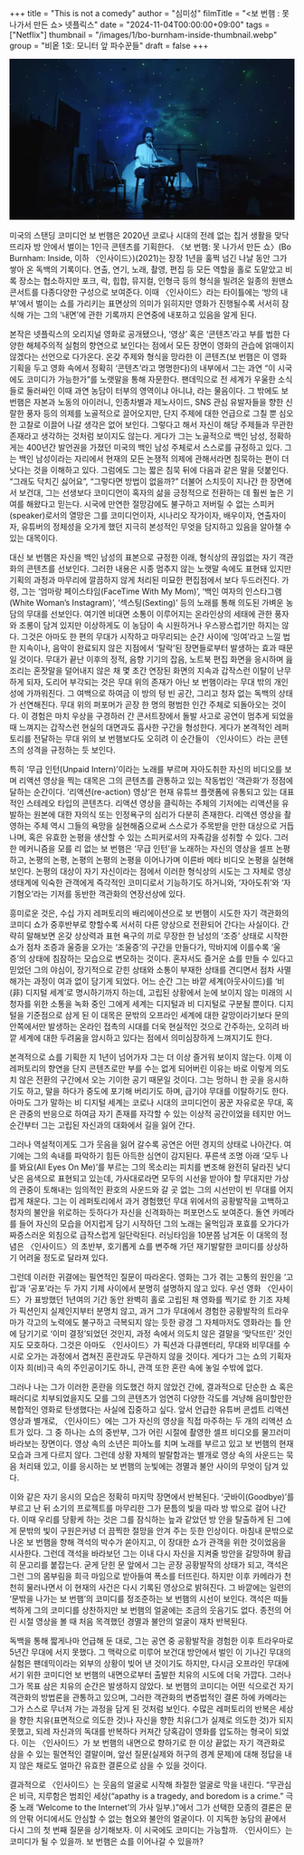 +++
title = "This is not a comedy"
author = "심미성"
filmTitle = "<보 번햄 : 못 나가서 만든 쇼> 넷플릭스"
date = "2024-11-04T00:00:00+09:00"
tags = ["Netflix"]
thumbnail = "/images/1/bo-burnham-inside-thumbnail.webp"
group = "비옽 1호: 모니터 앞 파수꾼들"
draft = false
+++

![Bo Burnham: Inside](/images/1/bo-burnham-inside-1.webp)

미국의 스탠딩 코미디언 보 번햄은 2020년 코로나 시대의 전례 없는 칩거 생활을 맞닥뜨리자 방 안에서 벌이는 1인극 콘텐츠를 기획한다. 〈보 번햄: 못 나가서 만든 쇼〉(Bo Burnham: Inside, 이하 〈인사이드〉)(2021)는 장장 1년을 훌쩍 넘긴 나날 동안 그가 쌓아 온 독백의 기록이다. 연출, 연기, 노래, 촬영, 편집 등 모든 역할을 홀로 도맡았고 비록 장소는 협소하지만 포크, 락, 힙합, 뮤지컬, 인형극 등의 형식을 빌려온 일종의 원맨쇼 콘서트를 다종다양한 구성으로 보여준다. 이때 〈인사이드〉라는 타이틀에는 ‘방의 내부’에서 벌이는 쇼를 가리키는 표면상의 의미가 읽히지만 영화가 진행될수록 서서히 잠식해 가는 그의 ‘내면’에 관한 기록까지 은연중에 내포하고 있음을 알게 된다.

본작은 넷플릭스의 오리지널 영화로 공개됐으나, ‘영상’ 혹은 ‘콘텐츠’라고 부를 법한 다양한 해체주의적 실험의 향연으로 보인다는 점에서 모든 장면이 영화의 관습에 얽매이지 않겠다는 선언으로 다가온다. 온갖 주제와 형식을 망라한 이 콘텐츠(보 번햄은 이 영화 기획을 두고 영화 속에서 정확히 ‘콘텐츠’라고 명명한다)의 내부에서 그는 과연 “이 시국에도 코미디가 가능한가”를 노랫말을 통해 자문한다. 팬데믹으로 전 세계가 우울한 소식들로 둘러싸인 이때 과연 농담이 터부의 영역이냐 아니냐, 라는 물음이다. 그 밖에도 보 번햄은 자본과 노동의 아이러니, 인종차별과 제노사이드, SNS 관심 유발자들을 향한 신랄한 풍자 등의 의제를 노골적으로 끌어오지만, 단지 주제에 대한 언급으로 그칠 뿐 심오한 고찰로 이끌어 나갈 생각은 없어 보인다. 그렇다고 해서 자신이 해당 주제들과 무관한 존재라고 생각하는 것처럼 보이지도 않는다. 게다가 그는 노골적으로 백인 남성, 정확하게는 400년간 발언권을 가졌던 미국의 백인 남성 주체로서 스스로를 규정하고 있다. 그는 백인 남성이라는 자리에서 현재의 모든 논쟁적 의제에 관해서라면 침묵하는 편이 더 낫다는 것을 이해하고 있다. 그럼에도 그는 짧은 침묵 뒤에 다음과 같은 말을 덧붙인다. “그래도 닥치긴 싫어요”, “그렇다면 방법이 없을까?” 더불어 스치듯이 지나간 한 장면에서 보건대, 그는 선생보다 코미디언이 혹자의 삶을 긍정적으로 전환하는 데 훨씬 높은 기여를 해왔다고 믿는다. 시국에 만연한 절망감에도 불구하고 저버릴 수 없는 스피커(speaker)로서의 열망은 그를 코미디언이자, 시나리오 작가이자, 배우이자, 연출자이자, 유튜버의 정체성을 오가게 했던 지극히 본성적인 무엇을 담지하고 있음을 알아챌 수 있는 대목이다.

대신 보 번햄은 자신을 백인 남성의 표본으로 규정한 이래, 형식상의 끊임없는 자기 객관화의 콘텐츠를 선보인다. 그러한 내용은 시종 멈추지 않는 노랫말 속에도 표현돼 있지만 기획의 과정과 마무리에 깔끔하지 않게 처리된 미묘한 편집점에서 보다 두드러진다. 가령, 그는 ‘엄마랑 페이스타임(FaceTime With My Mom)’, ‘백인 여자의 인스타그램(White Woman’s Instagram)’, ‘섹스팅(Sexting)’ 등의 노래를 통해 의도된 가벼운 농담의 무대를 선보인다. 여기엔 비대면 소통이 이루어지는 온라인상의 세태에 관한 풍자와 조롱이 담겨 있지만 이상하게도 이 농담이 속 시원하거나 우스꽝스럽기만 하지는 않다. 그것은 아마도 한 편의 무대가 시작하고 마무리되는 순간 사이에 ‘잉여’라고 느낄 법한 지속이나, 음악이 완료되지 않은 지점에서 ‘탈락’된 장면들로부터 발생하는 효과 때문일 것이다. 무대가 끝난 이후의 정적, 음향 기기의 잡음, 노트북 편집 화면을 응시하며 읊조리는 혼잣말을 덜어내지 않은 채 몇 초간 연장된 화면의 지속과 갑작스런 이탈이 난무하게 되자, 도리어 부각되는 것은 무대 위의 존재가 아닌 보 번햄이라는 무대 밖의 개인성에 가까워진다. 그 여백으로 하여금 이 방의 텅 빈 공간, 그리고 청자 없는 독백의 상태가 선연해진다. 무대 위의 퍼포머가 곧장 한 명의 평범한 인간 주체로 되돌아오는 것이다. 이 경험은 마치 우상을 구경하러 간 콘서트장에서 돌발 사고로 공연이 멈추게 되었을 때 느껴지는 갑작스런 현실의 대면과도 흡사한 구간을 형성한다. 게다가 본격적인 레퍼토리를 전달하는 무대 위의 보 번햄보다도 오히려 이 순간들이 〈인사이드〉라는 콘텐츠의 성격을 규정하는 듯 보인다.

특히 ‘무급 인턴(Unpaid Intern)’이라는 노래를 부르며 자아도취한 자신의 비디오를 보며 리액션 영상을 찍는 대목은 그의 콘텐츠를 관통하고 있는 작동법인 ‘객관화’가 정점에 달하는 순간이다. ‘리액션(re-action) 영상’은 현재 유튜브 플랫폼에 유통되고 있는 대표적인 스테레오 타입의 콘텐츠다. 리액션 영상을 클릭하는 주체의 기저에는 리액션을 유발하는 원본에 대한 자의식 또는 인정욕구의 심리가 다분히 존재한다. 리액션 영상을 촬영하는 주체 역시 그들의 욕망을 실현해줌으로써 스스로가 주목받을 만한 대상으로 거듭나며, 혹은 유효한 논평을 생산할 수 있는 스피커로서의 자족감을 성취할 수 있다. 그러한 메커니즘을 모를 리 없는 보 번햄은 ‘무급 인턴’을 노래하는 자신의 영상을 셀프 논평하고, 논평의 논평, 논평의 논평의 논평을 이어나가며 이른바 메타 비디오 논평을 실현해 보인다. 논평의 대상이 자기 자신이라는 점에서 이러한 형식상의 시도는 그 자체로 영상 생태계에 익숙한 관객에게 즉각적인 코미디로서 기능하기도 하거니와, ‘자아도취’와 ‘자기혐오’라는 기저를 동반한 객관화의 연장선상에 있다.

흥미로운 것은, 수십 가지 레퍼토리의 배리에이션으로 보 번햄이 시도한 자기 객관화의 코미디 쇼가 중후반부로 향할수록 서서히 다른 양상으로 전환되어 간다는 사실이다. 간략히 말해보면 온갖 상상력과 표현 욕구의 끼로 무장한 한 남성의 ‘조증’ 상태로 시작한 쇼가 점차 조증과 울증을 오가는 ‘조울증’의 구간을 만들다가, 막바지에 이를수록 ‘울증’의 상태에 침잠하는 모습으로 변모하는 것이다. 혼자서도 즐거운 쇼를 만들 수 있다고 믿었던 그의 야심이, 장기적으로 갇힌 상태와 소통이 부재한 상태를 견디면서 점차 사멸해가는 과정이 여과 없이 담기게 되었다. 어느 순간 그는 바깥 세계(아웃사이드)를 ‘비(非) 디지털 세계’로 명시하기까지 하는데, 고립된 상황에서 눈에 보이지 않는 미래의 시청자를 위한 소통을 녹화 중인 그에게 세계는 디지털과 비 디지털로 구분될 뿐이다. 디지털을 기준점으로 삼게 된 이 대목은 문밖의 오프라인 세계에 대한 갈망이라기보다 문의 안쪽에서만 발생하는 온라인 접촉의 시대를 더욱 현실적인 것으로 간주하는, 오히려 바깥 세계에 대한 두려움을 암시하고 있다는 점에서 의미심장하게 느껴지기도 한다.

본격적으로 쇼를 기획한 지 1년이 넘어가자 그는 더 이상 즐거워 보이지 않는다. 이제 이 레퍼토리의 향연을 단지 콘텐츠로만 부를 수는 없게 되어버린 이유는 바로 이렇게 의도치 않은 전환의 구간에서 오는 기이한 공기 때문일 것이다. 그는 멍하니 한 곳을 응시하기도 하고, 말을 하다가 중도에 포기해 버리기도 하며, 급기야 무대를 이탈하기도 한다. 아마도 그가 말하는 비 디지털 세계는 코로나 시대의 코미디언이 꿈꾼 자유로운 무대, 혹은 관중의 반응으로 하여금 자기 존재를 자각할 수 있는 이상적 공간이었을 테지만 어느 순간부터 그는 고립된 자신과의 대화에서 길을 잃어 간다.

그러나 역설적이게도 그가 웃음을 잃어 갈수록 공연은 어떤 경지의 상태로 나아간다. 여기에는 그의 속내를 파악하기 힘든 아득한 심연이 감지된다. 푸른색 조명 아래 ‘모두 나를 봐요(All Eyes On Me)’를 부르는 그의 목소리는 피치를 변조해 완전히 달라진 낮디낮은 음색으로 표현되고 있는데, 가사대로라면 모두의 시선을 받아야 할 무대지만 가상의 관중이 토해내는 임의적인 환호의 사운드와 갈 곳 없는 그의 시선만이 빈 무대를 어지럽게 채운다. 그는 이 레퍼토리에서 과거 경험했던 무대 위에서의 공황발작을 고백하고 청자의 불안을 위로하는 듯하다가 자신을 신격화하는 퍼포먼스도 보여준다. 돌연 카메라를 들어 자신의 모습을 어지럽게 담기 시작하던 그의 노래는 울먹임과 포효를 오가다가 짜증스러운 외침으로 급작스럽게 일단락된다. 러닝타임을 10분쯤 남겨둔 이 대목의 정념은 〈인사이드〉의 초반부, 호기롭게 쇼를 변주해 가던 재기발랄한 코미디를 상상하기 어려울 정도로 달라져 있다.

그런데 이러한 귀결에는 필연적인 질문이 따라온다. 영화는 그가 겪는 고통의 원인을 ‘고립’과 ‘공포’라는 두 가지 기제 사이에서 분명히 설명하지 않고 있다. 우선 영화 〈인사이드〉가 표방했던 1년여의 기간 동안 완벽히 홀로 고립된 채 영화를 찍기로 한 기조 자체가 픽션인지 실제인지부터 분명치 않고, 과거 그가 무대에서 경험한 공황발작의 트라우마가 각고의 노력에도 불구하고 극복되지 않는 듯한 광경 그 자체마저도 영화라는 틀 안에 담기기로 ‘이미 결정’되었던 것인지, 과정 속에서 의도치 않은 결말을 ‘맞닥뜨린’ 것인지도 모호하다. 그것은 아마도 〈인사이드〉가 픽션과 다큐멘터리, 무대와 비무대를 수시로 오가는 과정에서 겹쳐진 혼란과도 무관하지 않을 것이다. 게다가 그는 쇼의 기획자이자 희(비)극 속의 주인공이기도 하니, 관객 또한 혼란 속에 놓일 수밖에 없다.

그러나 나는 그가 이러한 혼란을 의도했건 하지 않았건 간에, 결과적으로 단순한 쇼 혹은 패러디로 치부되었을지도 모를 그의 콘텐츠가 엄연히 다양한 각도를 겨냥해 음미할만한 복합적인 영화로 탄생했다는 사실에 집중하고 싶다. 앞서 언급한 유튜버 콘셉트 리액션 영상과 별개로, 〈인사이드〉에는 그가 자신의 영상을 직접 마주하는 두 개의 리액션 쇼트가 있다. 그 중 하나는 쇼의 중반부, 그가 어린 시절에 촬영한 셀프 비디오를 물끄러미 바라보는 장면이다. 영상 속의 소년은 피아노를 치며 노래를 부르고 있고 보 번햄의 현재 모습과 크게 다르지 않다. 그런데 상황 자체의 발랄함과는 별개로 영상 속의 사운드는 묵음 처리돼 있고, 이를 응시하는 보 번햄의 눈빛에는 경멸과 불안 사이의 무엇이 담겨 있다.

이와 같은 자기 응시의 모습은 정확히 마지막 장면에서 반복된다. ‘굿바이(Goodbye)’를 부르고 난 뒤 소기의 프로젝트를 마무리한 그가 문틈의 빛을 따라 방 밖으로 걸어 나간다. 이때 우리를 당황케 하는 것은 그를 잠식하는 늪과 같았던 방 안을 탈출하게 된 그에게 문밖의 빛이 구원은커녕 더 끔찍한 절망을 안겨 주는 듯한 인상이다. 마침내 문밖으로 나온 보 번햄을 향해 객석의 박수가 쏟아지고, 이 장대한 쇼가 관객을 위한 것이었음을 시사한다. 그런데 객석을 바라보던 그는 이내 다시 자신을 지켜줄 방안을 갈망하며 황급히 문고리를 붙잡는다. 굳게 닫힌 문 앞에서 그는 곧장 공황발작의 상태가 되고, 객석은 그런 그의 몸부림을 희극 마임으로 받아들여 폭소를 터뜨린다. 하지만 이후 카메라가 천천히 물러나면서 이 현재의 사건은 다시 기록된 영상으로 밝혀진다. 그 바깥에는 일련의 ‘문밖을 나가는 보 번햄’의 코미디를 정조준하는 보 번햄의 시선이 보인다. 객석은 떠들썩하게 그의 코미디를 상찬하지만 보 번햄의 얼굴에는 조금의 웃음기도 없다. 종전의 어린 시절 영상을 볼 때 처음 목격했던 경멸과 불안의 얼굴이 재차 반복된다.

독백을 통해 짧게나마 언급해 둔 대로, 그는 공연 중 공황발작을 경험한 이후 트라우마로 5년간 무대에 서지 못했다. 그 맥락으로 미루어 보건대 방안에서 벌인 이 기나긴 무대의 실험은 팬데믹이라는 외부의 상황이 빚어 낸 것이기도 하지만, 다시금 오프라인 무대에 서기 위한 코미디언 보 번햄의 내면으로부터 출발한 치유의 시도에 더욱 가깝다. 그러나 그가 목표 삼은 치유의 순간은 발생하지 않았다. 보 번햄의 코미디는 어떤 식으로건 자기 객관화의 방법론을 관통하고 있으며, 그러한 객관화의 변증법적인 결론 하에 카메라는 그가 스스로 무너져 가는 과정을 담게 된 것처럼 보인다. 수많은 레퍼토리의 반복은 세상을 향한 치유(표면적으로 의도한 것)나 자신을 향한 치유(그가 실제로 의도한 것)가 되지 못했고, 되레 자신과의 독대를 반복하다 커져간 당혹감이 영화를 압도하는 형국이 되었다. 이는 〈인사이드〉가 보 번햄의 내면으로 향하기로 한 이상 끝없는 자기 객관화로 삼을 수 있는 필연적인 결말이며, 앞선 질문(실제와 허구의 경계 문제)에 대해 정답을 내지 않은 채로도 얼마간 유효한 결론으로 삼을 수 있을 것이다.

결과적으로 〈인사이드〉는 웃음의 얼굴로 시작해 좌절한 얼굴로 막을 내린다. “무관심은 비극, 지루함은 범죄인 세상(“apathy is a tragedy, and boredom is a crime.” 극중 노래 ‘Welcome to the Internet’의 가사 일부.)”에서 그가 선택한 모종의 결론은 문의 안팎 어디에서도 안심할 수 없는 혐오와 불안의 얼굴이다. 이 지독한 농담의 끝에서 다시 그의 첫 번째 질문을 상기해보자. 이 시국에도 코미디는 가능할까. 〈인사이드〉는 코미디가 될 수 있을까. 보 번햄은 쇼를 이어나갈 수 있을까?
